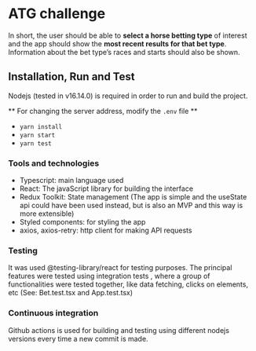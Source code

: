 # ATG challenge

In short, the user should be able to **select a horse betting type** of interest and the app should show the **most recent results for that bet type**. Information about the bet type’s races and starts should also be shown.

## Installation, Run and Test

Nodejs (tested in v16.14.0) is required in order to run and build the project.

** For changing the server address, modify the `.env` file **

- `yarn install`
- `yarn start`
- `yarn test`

### Tools and technologies

- Typescript: main language used
- React: The javaScript library for building the interface
- Redux Toolkit: State management (The app is simple and the useState api could have been used instead, but is also an MVP and this way is more extensible)
- Styled components: for styling the app
- axios, axios-retry: http client for making API requests

### Testing

It was used @testing-library/react for testing purposes. The principal features were tested using integration tests , where a group of functionalities were tested together, like data fetching, clicks on elements, etc (See: Bet.test.tsx and App.test.tsx)

### Continuous integration

Github actions is used for building and testing using different nodejs versions every time a new commit is made.
